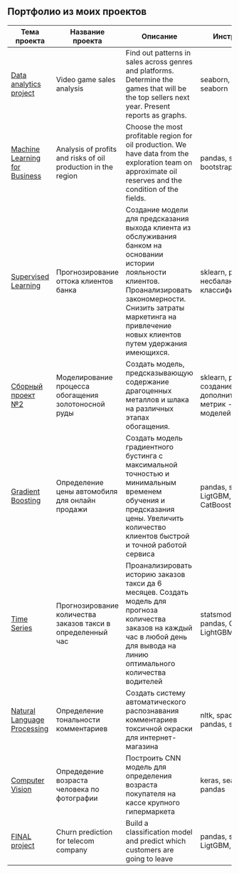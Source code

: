 
## Портфолио из моих проектов  

| Тема проекта | Название проекта | Описание | Инструменты |
| --- | --- | --- | --- |  
| [Data analytics project](https://github.com/smakarin/yandex_praktikum_projects/tree/master/Quarterly%20project%20%231) | Video game sales analysis | Find out patterns in sales across genres and platforms. Determine the games that will be the top sellers next year. Present reports as graphs. | seaborn, plotly, scipy, seaborn | 
| [Machine Learning for Business](https://github.com/smakarin/yandex_praktikum_projects/tree/master/Machine%20Learning%20for%20Business) | Analysis of profits and risks of oil production in the region | Choose the most profitable region for oil production. We have data from the exploration team on approximate oil reserves and the condition of the fields. | pandas, seaborn, bootstrap | 
| [Supervised Learning](https://github.com/smakarin/yandex_praktikum_projects/tree/master/Supervised%20Learning) | Прогнозирование оттока клиентов банка | Создание модели для предсказания выхода клиента из обслуживания банком на основании истории лояльности клиентов. Проанализировать закономерности. Снизить затраты маркетинга на привлечение новых клиентов путем удержания имеющихся. | sklearn, pandas, несбалансированные классификации |
| [Сборный проект №2](https://github.com/smakarin/yandex_praktikum_projects/tree/master/Quarterly%20project%20%232) | Моделирование процесса обогащения золотоносной руды | Создать модель, предсказывающую содержание драгоценных металлов и шлака на различных этапах обогащения. | sklearn, pandas, создание дополнительных метрик - скоринга моделей | 
| [Gradient Boosting](https://github.com/smakarin/yandex_praktikum_projects/tree/master/Gradient%20Boosting) | Определение цены автомобиля для онлайн продажи | Создать модель градиентного бустинга с максимальной точностью и минимальным временем обучения и предсказания цены. Увеличить количество клиентов быстрой и точной работой сервиса | pandas, sklearn, LigtGBM, XGBoost, CatBoost |  
| [Time Series](https://github.com/smakarin/yandex_praktikum_projects/tree/master/Time%20Series) | Прогнозирование количества заказов такси в определенный час | Проанализировать историю заказов такси да 6 месяцев. Создать модель для прогноза количества заказов на каждый час в любой день для вывода на линию оптимального количества водителей | statsmodels, sklearn, pandas, CatBoost, LightGBM |  
| [Natural Language Processing](https://github.com/smakarin/yandex_praktikum_projects/tree/master/Natural%20Language%20Processing) | Определение тональности комментариев | Создать систему автоматического распознавания комментариев токсичной окраски для интернет-магазина | nltk, spacy, BERT, pandas, sklearn | 
| [Computer Vision](https://github.com/smakarin/yandex_praktikum_projects/tree/master/Computer%20Vision) | Опредедение возраста человека по фотографии | Построить CNN модель для определения возраста покупателя на кассе крупного гипермаркета | keras, seaborn, pandas |
| [FINAL project](https://github.com/smakarin/yandex_praktikum_projects/tree/master/FINAL%20project) | Churn prediction for telecom company | Build a classification model and predict which customers are going to leave | pandas, sklearn, LigtGBM, CatBoost |
